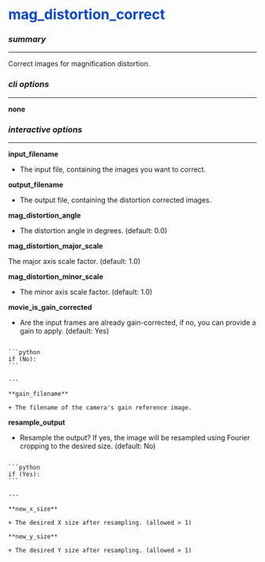 # <span style="color: #0048d8">**mag_distortion_correct**</span>

### *summary*
---

Correct images for magnification distortion.

### *cli options*
---

**none**

### *interactive options*
---

**input_filename** 

+ The input file, containing the images you want to correct.

**output_filename**

+ The output file, containing the distortion corrected images.

**mag_distortion_angle** 

+ The distortion angle in degrees. (default: 0.0)

**mag_distortion_major_scale** 

The major axis scale factor. (default: 1.0)

**mag_distortion_minor_scale** 

+ The minor axis scale factor. (default: 1.0)

**movie_is_gain_corrected** 

+ Are the input frames are already gain-corrected, if no, you can provide a gain to apply. (default: Yes)

````{panels}

```python
if (No):
```

---
	
**gain_filename**  

+ The filename of the camera's gain reference image.

````

**resample_output** 

+ Resample the output? If yes, the image will be resampled using Fourier cropping to the desired size. (default: No)

````{panels}

```python
if (Yes):
```	

---

**new_x_size**  

+ The desired X size after resampling. (allowed > 1)

**new_y_size**  

+ The desired Y size after resampling. (allowed > 1)

````